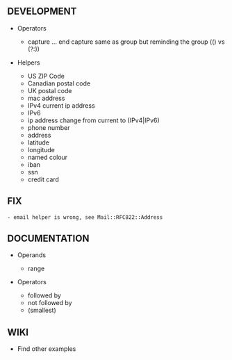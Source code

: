 ## DEVELOPMENT

- Operators
	- capture ... end capture
		same as group but reminding the group (() vs (?:))

- Helpers
	- US ZIP Code
	- Canadian postal code
	- UK postal code
	- mac address
	- IPv4
		current ip address
	- IPv6
	- ip address
		change from current to (IPv4|IPv6)
	- phone number
	- address
	- latitude
	- longitude
	- named colour
	- iban
	- ssn
	- credit card

## FIX
	- email helper is wrong, see Mail::RFC822::Address

## DOCUMENTATION

- Operands
	- range

- Operators
	- followed by
	- not followed by
	- (smallest)

## WIKI

- Find other examples